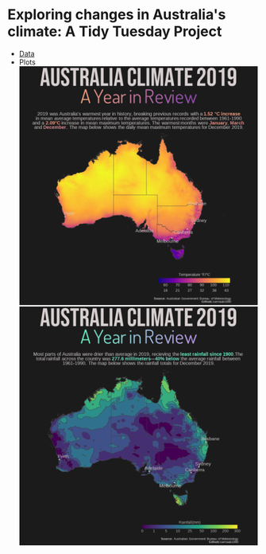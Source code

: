 # Exploring changes in Australia's climate: A Tidy Tuesday Project

* [Data](https://github.com/rfordatascience/tidytuesday/blob/master/data/2020/2020-01-07/readme.md)
* Plots
![Temperature map](temp.png)
![Rainfall map](rain_avg_plot.png)
